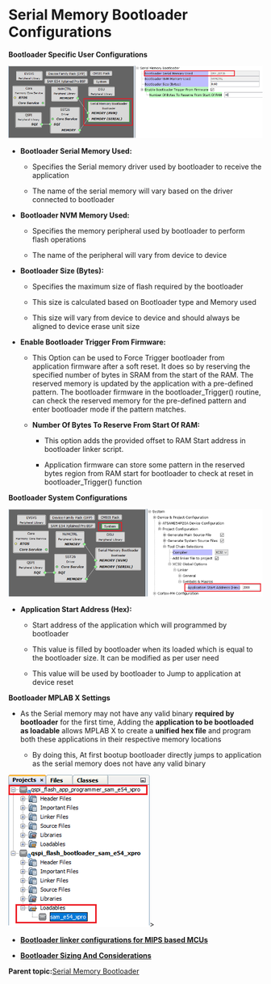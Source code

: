 # Serial Memory Bootloader Configurations

**Bootloader Specific User Configurations**

![serial_bootloader_mhc_config](GUID-C5435093-9DC8-45C2-8015-2C32AE8A6E4D-low.png)

-   **Bootloader Serial Memory Used:**

    -   Specifies the Serial memory driver used by bootloader to receive the application

    -   The name of the serial memory will vary based on the driver connected to bootloader

-   **Bootloader NVM Memory Used:**

    -   Specifies the memory peripheral used by bootloader to perform flash operations

    -   The name of the peripheral will vary from device to device

-   **Bootloader Size \(Bytes\):**

    -   Specifies the maximum size of flash required by the bootloader

    -   This size is calculated based on Bootloader type and Memory used

    -   This size will vary from device to device and should always be aligned to device erase unit size

-   **Enable Bootloader Trigger From Firmware:**

    -   This Option can be used to Force Trigger bootloader from application firmware after a soft reset. It does so by reserving the specified number of bytes in SRAM from the start of the RAM. The reserved memory is updated by the application with a pre-defined pattern. The bootloader firmware in the bootloader\_Trigger\(\) routine, can check the reserved memory for the pre-defined pattern and enter bootloader mode if the pattern matches.

    -   **Number Of Bytes To Reserve From Start Of RAM:**

        -   This option adds the provided offset to RAM Start address in bootloader linker script.

        -   Application firmware can store some pattern in the reserved bytes region from RAM start for bootloader to check at reset in bootloader\_Trigger\(\) function


**Bootloader System Configurations**

![serial_bootloader_mhc_config_system](GUID-A4C8329E-BCB0-4B56-BFFB-B2582C04C75F-low.png)

-   **Application Start Address \(Hex\):**

    -   Start address of the application which will programmed by bootloader

    -   This value is filled by bootloader when its loaded which is equal to the bootloader size. It can be modified as per user need

    -   This value will be used by bootloader to Jump to application at device reset


**Bootloader MPLAB X Settings**

-   As the Serial memory may not have any valid binary **required by bootloader** for the first time, Adding the **application to be bootloaded as loadable** allows MPLAB X to create a **unified hex file** and program both these applications in their respective memory locations

    -   By doing this, At first bootup bootloader directly jumps to application as the serial memory does not have any valid binary


![serial_bootloader_loadable](GUID-EA9F7EAF-DB93-4F17-8D56-6DD469B4147D-low.png)\>

-   **[Bootloader linker configurations for MIPS based MCUs](GUID-F222E4C9-8DCD-4917-A147-2EABBE9969F1.md)**  

-   **[Bootloader Sizing And Considerations](GUID-7E38E7D5-AB6E-4C67-A6E6-7F3BA58FDEF3.md)**  


**Parent topic:**[Serial Memory Bootloader](GUID-AC20F067-9388-42CD-A49D-05496869CC4D.md)

